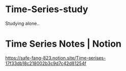 # Time-Series-study
Studying alone..


# Time Series Notes | Notion
https://safe-fang-823.notion.site/Time-serises-17f33db18c218002b3c9d7c42d81254f
